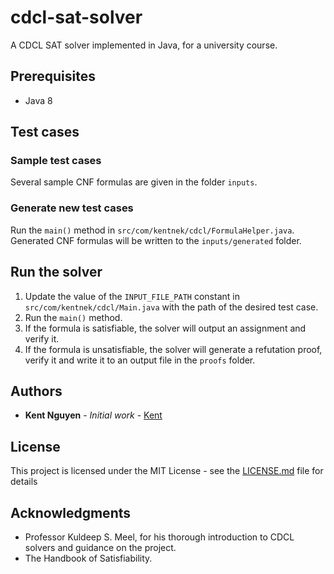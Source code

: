 # cdcl-sat-solver

A CDCL SAT solver implemented in Java, for a university course.


## Prerequisites

- Java 8


## Test cases

### Sample test cases

Several sample CNF formulas are given in the folder `inputs`.

### Generate new test cases

Run the `main()` method in `src/com/kentnek/cdcl/FormulaHelper.java`. Generated CNF formulas will be written to the
`inputs/generated` folder. 


## Run the solver

1. Update the value of the `INPUT_FILE_PATH` constant in `src/com/kentnek/cdcl/Main.java` with the path of the desired
test case.
2. Run the `main()` method.
3. If the formula is satisfiable, the solver will output an assignment and verify it.
4. If the formula is unsatisfiable, the solver will generate a refutation proof, verify it and write it to an output file
in the `proofs` folder.


## Authors

* **Kent Nguyen** - *Initial work* - [Kent](https://github.com/kentnek)


## License

This project is licensed under the MIT License - see the [LICENSE.md](LICENSE.md) file for details


## Acknowledgments

* Professor Kuldeep S. Meel, for his thorough introduction to CDCL solvers and guidance on the project.
* The Handbook of Satisfiability.
